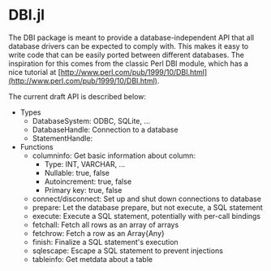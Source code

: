 DBI.jl
======

The DBI package is meant to provide a database-independent API that all database drivers can be expected to comply with. This makes it easy to write code that can be easily ported between different databases. The inspiration for this comes from the classic Perl DBI module, which has a nice tutorial at [http://www.perl.com/pub/1999/10/DBI.html](http://www.perl.com/pub/1999/10/DBI.html).

The current draft API is described below:

* Types
    * DatabaseSystem: ODBC, SQLite, ...
    * DatabaseHandle: Connection to a database
    * StatementHandle: 
* Functions
    * columninfo: Get basic information about column:
        * Type: INT, VARCHAR, ...
        * Nullable: true, false
        * Autoincrement: true, false
        * Primary key: true, false
    * connect/disconnect: Set up and shut down connections to database
    * prepare: Let the database prepare, but not execute, a SQL statement
    * execute: Execute a SQL statement, potentially with per-call bindings
    * fetchall: Fetch all rows as an array of arrays
    * fetchrow: Fetch a row as an Array{Any}
    * finish: Finalize a SQL statement's execution
    * sqlescape: Escape a SQL statement to prevent injections
    * tableinfo: Get metdata about a table
